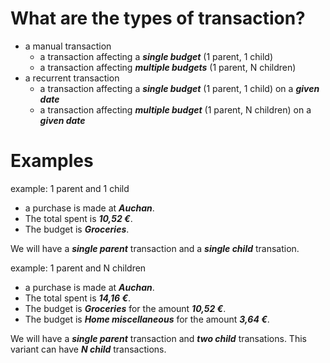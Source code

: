 # What are the types of transaction?

- a manual transaction 
  - a transaction affecting a ***single budget*** (1 parent, 1 child)
  - a transaction affecting ***multiple budgets*** (1 parent, N children)
- a recurrent transaction 
  - a transaction affecting a ***single budget*** (1 parent, 1 child) on a ***given date***
  - a transaction affecting ***multiple budget*** (1 parent, N children) on a ***given date***

# Examples 

example: 1 parent and 1 child 
- a purchase is made at ***Auchan***. 
- The total spent is ***10,52 €***.
- The budget is ***Groceries***.

We will have a ***single parent*** transaction and a ***single child*** transation.

example: 1 parent and N children 
- a purchase is made at ***Auchan***. 
- The total spent is ***14,16 €***.
- The budget is ***Groceries*** for the amount ***10,52 €***.
- The budget is ***Home miscellaneous*** for the amount ***3,64 €***.

We will have a ***single parent*** transaction and ***two child*** transations.
This variant can have ***N child*** transactions.
